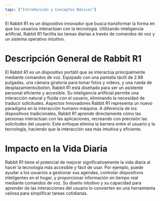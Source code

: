 ```yaml
---
tags: ["Introducción y Conceptos Básicos"]
---
```


El Rabbit R1 es un dispositivo innovador que busca transformar la forma en que los usuarios interactúan con la tecnología. Utilizando inteligencia artificial, Rabbit R1 facilita las tareas diarias a través de comandos de voz y un sistema operativo intuitivo.

# Descripción General de Rabbit R1

El Rabbit R1 es un dispositivo portátil que se interactúa principalmente mediante comandos de voz. Equipado con una pantalla táctil de 2.88 pulgadas, una cámara giratoria para tomar fotos y videos, y una rueda de desplazamiento/botón, Rabbit R1 está diseñado para ser un asistente personal eficiente y accesible. Su inteligencia artificial permite una interacción natural y fluida con el usuario, eliminando la necesidad de traducir solicitudes.
Aspectos Innovadores
Rabbit R1 representa un nuevo paradigma en la interacción humano-máquina. A diferencia de los dispositivos tradicionales, Rabbit R1 aprende directamente cómo las personas interactúan con las aplicaciones, recreando con precisión las solicitudes del usuario. Este enfoque elimina la barrera entre el usuario y la tecnología, haciendo que la interacción sea más intuitiva y eficiente.

# Impacto en la Vida Diaria
Rabbit R1 tiene el potencial de mejorar significativamente la vida diaria al hacer la tecnología más accesible y fácil de usar. Por ejemplo, puede ayudar a los usuarios a gestionar sus agendas, controlar dispositivos inteligentes en el hogar, y proporcionar información en tiempo real mediante comandos de voz. Su diseño intuitivo y su capacidad para aprender de las interacciones del usuario lo convierten en una herramienta valiosa para simplificar tareas cotidianas.
